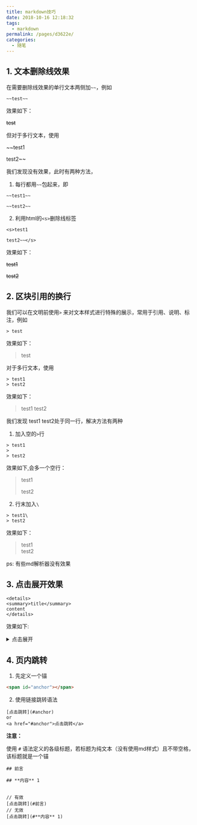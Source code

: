```yaml
---
title: markdown技巧
date: 2018-10-16 12:18:32
tags: 
  - markdown
permalink: /pages/d3622e/
categories: 
  - 随笔
---
```


## 1. 文本删除线效果

在需要删除线效果的单行文本两侧加`~~`，例如

<!--more-->

```
~~test~~
```
效果如下：

~~test~~

但对于多行文本，使用

~~test1

test2~~


我们发现没有效果，此时有两种方法，

1. 每行都用`~~`包起来，即
```
~~test1~~

~~test2~~
```
2. 利用html的`<s>`删除线标签
```
<s>test1

test2~~</s>
```
效果如下：

<s>test1

test2</s>

## 2. 区块引用的换行

我们可以在文明前使用`>` 来对文本样式进行特殊的展示，常用于引用、说明、标注，例如
```
> test
```
效果如下：

> test

对于多行文本，使用
```
> test1
> test2
```
效果如下：

> test1
> test2

我们发现 test1 test2处于同一行，解决方法有两种
1. 加入空的`>`行
```
> test1
>
> test2
```
效果如下,会多一个空行：

> test1
>
> test2

2. 行末加入`\`
```
> test1\
> test2
```
效果如下：
> test1\
> test2

ps: 有些md解析器没有效果

## 3. 点击展开效果

```
<details>
<summary>title</summary>
content
</details>
```
效果如下:

<details>
<summary>点击展开</summary>
我是内容详情
</details>

## 4. 页内跳转

1. 先定义一个锚

```html
<span id="anchor"></span>
```

2. 使用链接跳转语法

```
[点击跳转](#anchor)
or
<a href="#anchor">点击跳转</a>
```

**注意：**

使用 `#` 语法定义的各级标题，若标题为纯文本（没有使用md样式）且不带空格，该标题就是一个锚

```
## 前言

## **内容** 1


// 有效
[点击跳转](#前言)
// 无效
[点击跳转](#**内容** 1)
```